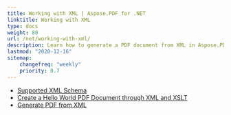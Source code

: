 ```yaml
---
title: Working with XML | Aspose.PDF for .NET
linktitle: Working with XML
type: docs
weight: 80
url: /net/working-with-xml/
description: Learn how to generate a PDF document from XML in Aspose.PDF for .NET
lastmod: "2020-12-16"
sitemap:
    changefreq: "weekly"
    priority: 0.7
---
```


- [Supported XML Schema](/pdf/net/supported-xml-schema/)
- [Create a Hello World PDF Document through XML and XSLT](/pdf/net/create-a-hello-world-pdf-document-through-xml-and-xslt/)
- [Generate PDF from XML](/pdf/net/generate-pdf-from-xml)
